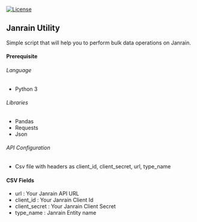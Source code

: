 [![License](http://img.shields.io/:license-MIT-brightgreen.svg)](http://opensource.org/licenses/MIT)

## Janrain Utility
Simple script that will help you to perform bulk data operations on Janrain.


#### Prerequisite
###### Language
* Python 3
###### Libraries
* Pandas
* Requests
* Json
###### API Configuration
* Csv file with headers as client_id, client_secret, url, type_name

#### CSV Fields
* url : Your Janrain API URL
* client_id : Your Janrain Client Id
* client_secret : Your Janrain Client Secret
* type_name : Janrain Entity name

